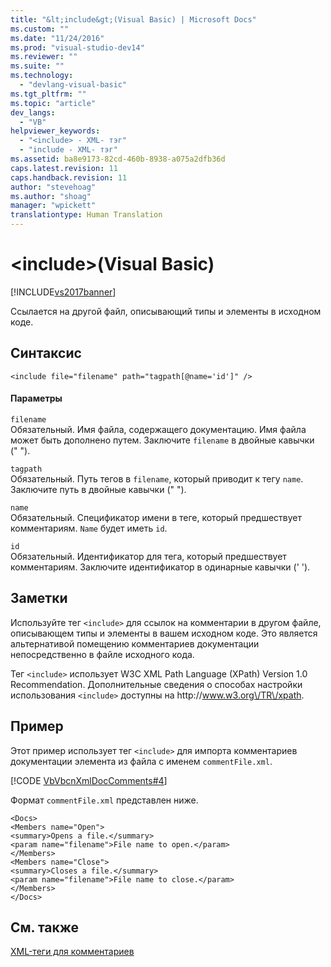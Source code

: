 ```yaml
---
title: "&lt;include&gt;(Visual Basic) | Microsoft Docs"
ms.custom: ""
ms.date: "11/24/2016"
ms.prod: "visual-studio-dev14"
ms.reviewer: ""
ms.suite: ""
ms.technology: 
  - "devlang-visual-basic"
ms.tgt_pltfrm: ""
ms.topic: "article"
dev_langs: 
  - "VB"
helpviewer_keywords: 
  - "<include> - XML- тэг"
  - "include - XML- тэг"
ms.assetid: ba8e9173-82cd-460b-8938-a075a2dfb36d
caps.latest.revision: 11
caps.handback.revision: 11
author: "stevehoag"
ms.author: "shoag"
manager: "wpickett"
translationtype: Human Translation
---
```

# &lt;include&gt;(Visual Basic)
[!INCLUDE[vs2017banner](../../../csharp/includes/vs2017banner.md)]

Ссылается на другой файл, описывающий типы и элементы в исходном коде.  
  
## Синтаксис  
  
```  
<include file="filename" path="tagpath[@name='id']" />  
```  
  
#### Параметры  
 `filename`  
 Обязательный.  Имя файла, содержащего документацию.  Имя файла может быть дополнено путем.  Заключите `filename` в двойные кавычки \(" "\).  
  
 `tagpath`  
 Обязательный.  Путь тегов в `filename`, который приводит к тегу `name`.  Заключите путь в двойные кавычки \(" "\).  
  
 `name`  
 Обязательный.  Спецификатор имени в теге, который предшествует комментариям.  `Name` будет иметь `id`.  
  
 `id`  
 Обязательный.  Идентификатор для тега, который предшествует комментариям.  Заключите идентификатор в одинарные кавычки \(' '\).  
  
## Заметки  
 Используйте тег `<include>` для ссылок на комментарии в другом файле, описывающем типы и элементы в вашем исходном коде.  Это является альтернативой помещению комментариев документации непосредственно в файле исходного кода.  
  
 Тег `<include>` использует W3C XML Path Language \(XPath\) Version 1.0 Recommendation.  Дополнительные сведения о способах настройки использования `<include>` доступны на http:\/\/www.w3.org\/TR\/xpath.  
  
## Пример  
 Этот пример использует тег `<include>` для импорта комментариев документации элемента из файла с именем `commentFile.xml`.  
  
 [!CODE [VbVbcnXmlDocComments#4](../CodeSnippet/VS_Snippets_VBCSharp/VbVbcnXmlDocComments#4)]  
  
 Формат `commentFile.xml` представлен ниже.  
  
```  
<Docs>  
<Members name="Open">  
<summary>Opens a file.</summary>  
<param name="filename">File name to open.</param>  
</Members>  
<Members name="Close">  
<summary>Closes a file.</summary>  
<param name="filename">File name to close.</param>  
</Members>  
</Docs>  
```  
  
## См. также  
 [XML\-теги для комментариев](../../../visual-basic/language-reference/xmldoc/recommended-xml-tags-for-documentation-comments.md)